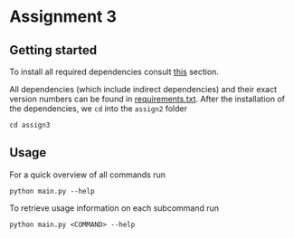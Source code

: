 # Assignment 3

## Getting started

To install all required dependencies consult [this](../README.md#setup) section.

All dependencies (which include indirect dependencies) and their exact version numbers can be found in
[requirements.txt](../requirements.txt). After the installation of the dependencies, we `cd` into the `assign2` folder

```shell
cd assign3
```

## Usage

For a quick overview of all commands run

```shell
python main.py --help
```

To retrieve usage information on each subcommand run

```shell
python main.py <COMMAND> --help
```